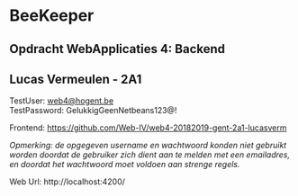 # BeeKeeper
## Opdracht WebApplicaties 4: Backend
## Lucas Vermeulen - 2A1
TestUser: web4@hogent.be<br>
TestPassword: GelukkigGeenNetbeans123@!<br>

Frontend: https://github.com/Web-IV/web4-20182019-gent-2a1-lucasverm

<i>Opmerking: de opgegeven username en wachtwoord konden niet gebruikt worden doordat de gebruiker zich dient aan te melden met een emailadres, en doordat het wachtwoord moet voldoen aan strenge regels.</i>

Web Url: http://localhost:4200/

